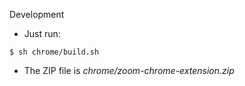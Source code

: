 Development

* Just run:

```
$ sh chrome/build.sh
```

* The ZIP file is *chrome/zoom-chrome-extension.zip*
